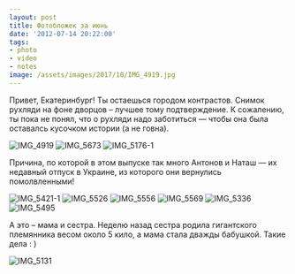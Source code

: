 ```yaml
---
layout: post
title: Фотобложек за июнь
date: '2012-07-14 20:22:00'
tags:
- photo
- video
- notes
image: /assets/images/2017/10/IMG_4919.jpg
---
```


Привет, Екатеринбург! Ты остаешься городом контрастов. Снимок рухляди на фоне дворцов – лучшее тому подтверждение. К сожалению, ты пока не понял, что о рухляди надо заботиться — чтобы она была оставалсь кусочком истории (а не говна).

![IMG_4919](/assets/images/2017/10/IMG_4919.jpg)
![IMG_5673](/assets/images/2017/10/IMG_5673.jpg)
![IMG_5176-1](/assets/images/2017/10/IMG_5176-1.jpg)

Причина, по которой в этом выпуске так много Антонов и Наташ — их недавный отпуск в Украине, из которого они вернулись помолвленными!

![IMG_5421-1](/assets/images/2017/10/IMG_5421-1.jpg)
![IMG_5526](/assets/images/2017/10/IMG_5526.jpg)
![IMG_5556](/assets/images/2017/10/IMG_5556.jpg)
![IMG_5569](/assets/images/2017/10/IMG_5569.jpg)
![IMG_5336](/assets/images/2017/10/IMG_5336.jpg)
![IMG_5495](/assets/images/2017/10/IMG_5495.jpg)

А это – мама и сестра. Неделю назад сестра родила гигантского племянника весом около 5 кило, а мама стала дважды бабушкой. Такие дела : )

![IMG_5131](/assets/images/2017/10/IMG_5131.jpg)
